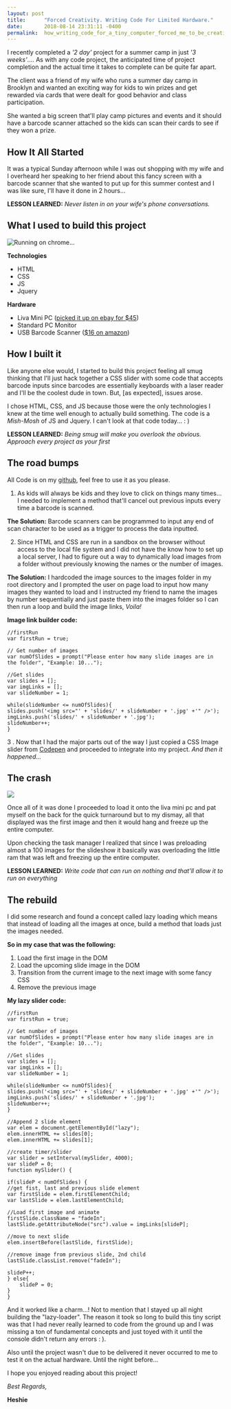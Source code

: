 ```yaml
---
layout: post
title:      "Forced Creativity. Writing Code For Limited Hardware."
date:       2018-08-14 23:31:11 -0400
permalink:  how_writing_code_for_a_tiny_computer_forced_me_to_be_creative
---
```



I recently completed a *'2 day'* project for a summer camp in just *'3 weeks'*.... As with any code project, the anticipated time of project completion and the actual time it takes to complete can be quite far apart.

The client was a friend of my wife who runs a summer day camp in Brooklyn and wanted an exciting way for kids to win prizes and get rewarded via cards that were dealt for good behavior and class participation.

She wanted a big screen that'll play camp pictures and events and it should have a barcode scanner attached so the kids can scan their cards to see if they won a prize.

## How It All Started
It was a typical Sunday afternoon while I was out shopping with my wife and I overheard her speaking to her friend about this fancy screen with a barcode scanner that she wanted to put up for this summer contest and I was like sure, I'll have it done in 2 hours...

**LESSON LEARNED:**  *Never listen in on your wife's phone conversations.*

## What I used to build this project
![Running on chrome...](https://media.giphy.com/media/oNZqhiNC6jcQ2rtLWO/giphy.gif)

**Technologies**
* HTML
* CSS
* JS
* Jquery

**Hardware**
* Liva Mini PC ([picked it up on ebay for $45](https://www.ebay.com/itm/ECS-LIVA-Mini-PC-WIndows-8-1-Pro-2GB/253752439492))
* Standard PC Monitor
* USB Barcode Scanner ([$16 on amazon](https://www.amazon.com/gp/product/B00406YZGK/))

## How I built it
Like anyone else would, I started to build this project feeling all smug thinking that I'll just hack together a CSS slider with some code that accepts barcode inputs since barcodes are essentially keyboards with a laser reader and I'll be the coolest dude in town. But, [as expected], issues arose.

I chose HTML, CSS, and JS because those were the only technologies I knew at the time well enough to actually build something. The code is a *Mish-Mosh* of JS and Jquery. I can't look at that code today... : )

**LESSON LEARNED:**  *Being smug will make you overlook the obvious. Approach every project as your first*

## The road bumps
All Code is on my [github](https://github.com/anihakutin/LazySliderWithBarcodeScanner), feel free to use it as you please.
1.  As kids will always be kids and they love to click on things many times... I needed to implement a method that'll cancel out previous inputs every time a barcode is scanned. 

**The Solution:** Barcode scanners can be programmed to input any end of scan character to be used as a trigger to process the data inputted.

2. Since HTML and CSS are run in a sandbox on the browser without access to the local file system and I did not have the know how to set up a local server, I had to figure out a way to dynamically load images from a folder without previously knowing the names or the number of images.

**The Solution:** I hardcoded the image sources to the images folder in my root directory and I prompted the user on page load to input how many images they wanted to load and I instructed my friend to name the images by number sequentially and just paste them into the images folder so I can then run a loop and build the image links, *Voila!*

**Image link builder code:**

```
//firstRun
var firstRun = true;

// Get number of images
var numOfSlides = prompt("Please enter how many slide images are in the folder", "Example: 10...");

//Get slides
var slides = [];
var imgLinks = [];
var slideNumber = 1;

while(slideNumber <= numOfSlides){
slides.push('<img src="' + 'slides/' + slideNumber + '.jpg' +'" />');
imgLinks.push('slides/' + slideNumber + '.jpg');
slideNumber++;
}
```

3 . Now that I had the major parts out of the way I just copied a CSS Image slider from [Codepen](https://codepen.io/) and proceeded to integrate into my project. *And then it happened...*

## The crash
![](https://media.giphy.com/media/136YrAkcWsvpcI/giphy.gif)

Once all of it was done I proceeded to load it onto the liva mini pc and pat myself on the back for the quick turnaround but to my dismay, all that displayed was the first image and then it would hang and freeze up the entire computer.

Upon checking the task manager I realized that since I was preloading almost a 100 images for the slideshow it basically was overloading the little ram that was left and freezing up the entire computer.

**LESSON LEARNED:**  *Write code that can run on nothing and that'll allow it to run on everything*

## The rebuild
I did some research and found a concept called lazy loading which means that instead of loading all the images at once, build a method that loads just the images needed. 

**So in my case that was the following:**
1. Load the first image in the DOM
2. Load the upcoming slide image in the DOM
3. Transition from the current image to the next image with some fancy CSS
4. Remove the previous image

**My lazy slider code:**

```
//firstRun
var firstRun = true;

// Get number of images
var numOfSlides = prompt("Please enter how many slide images are in the folder", "Example: 10...");

//Get slides
var slides = [];
var imgLinks = [];
var slideNumber = 1;

while(slideNumber <= numOfSlides){
slides.push('<img src="' + 'slides/' + slideNumber + '.jpg' +'" />');
imgLinks.push('slides/' + slideNumber + '.jpg');
slideNumber++;
}

//Append 2 slide element 
var elem = document.getElementById("lazy");
elem.innerHTML += slides[0];
elem.innerHTML += slides[1];

//create timer/slider
var slider = setInterval(mySlider, 4000);
var slideP = 0;
function mySlider() {

if(slideP < numOfSlides) {
//get fist, last and previous slide element
var firstSlide = elem.firstElementChild;
var lastSlide = elem.lastElementChild;

//Load first image and animate
firstSlide.className = "fadeIn";
lastSlide.getAttributeNode("src").value = imgLinks[slideP];

//move to next slide
elem.insertBefore(lastSlide, firstSlide);

//remove image from previous slide, 2nd child
lastSlide.classList.remove("fadeIn");

slideP++;
} else{
    slideP = 0;
}
}
```

And it worked like a charm...! Not to mention that I stayed up all night building the "lazy-loader". The reason it took so long to build this tiny script was that I had never really learned to code from the ground up and I was missing a ton of fundamental concepts and just toyed with it until the console didn't return any errors : ).

Also until the project wasn't due to be delivered it never occurred to me to test it on the actual hardware. 
Until the night before...

I hope you enjoyed reading about this project!

*Best Regards,*

**Heshie**

